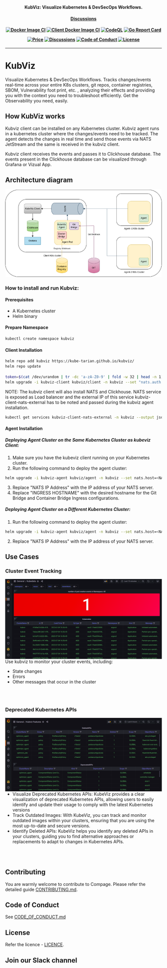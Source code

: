<p align="center"><b>KubViz: Visualize Kubernetes & DevSecOps Workflows.</b></p>

<h4 align="center">
    <a href="https://github.com/kube-tarian/kubviz/discussions">Discussions</a> 
</h4>

<h4 align="center">

[![Docker Image CI](https://github.com/kube-tarian/kubviz/actions/workflows/agent-docker-image.yml/badge.svg)](https://github.com/kube-tarian/kubviz/actions/workflows/agent-docker-image.yml)
[![Client Docker Image CI](https://github.com/kube-tarian/kubviz/actions/workflows/client-image.yml/badge.svg)](https://github.com/kube-tarian/kubviz/actions/workflows/client-image.yml)
[![CodeQL](https://github.com/kube-tarian/kubviz/actions/workflows/codeql.yml/badge.svg)](https://github.com/kube-tarian/kubviz/actions/workflows/codeql.yml)
[![Go Report Card](https://goreportcard.com/badge/github.com/kube-tarian/kubviz)](https://goreportcard.com/report/github.com/kube-tarian/kubviz)

[![Price](https://img.shields.io/badge/price-FREE-0098f7.svg)](https://github.com/kube-tarian/kubviz/blob/main/LICENSE)
[![Discussions](https://badgen.net/badge/icon/discussions?label=open)](https://github.com/kube-tarian/kubviz/discussions)
[![Code of Conduct](https://badgen.net/badge/icon/code-of-conduct?label=open)](./code-of-conduct.md)
[![License](https://img.shields.io/badge/License-Apache%202.0-blue.svg)](https://opensource.org/licenses/Apache-2.0)

</h4>

<hr>


# KubViz
Visualize Kubernetes & DevSecOps Workflows. Tracks changes/events real-time across your entire K8s clusters, git repos, container registries, SBOM, Vulnerability foot print, etc. , analyzing their effects and providing you with the context you need to troubleshoot efficiently. Get the Observability you need, easily.

## How KubViz works
Kubviz client can be installed on any Kubernetes cluster. Kubviz agent runs in a kubernetes cluster where the changes/events need to be tracked. The agent detects the changes in real time and send those events via NATS JetStream and the same is received in the kubviz client. 

Kubviz client receives the events and passes it to Clickhouse database. The events present in the Clickhouse database can be visualized through Grafana or Vizual App.

## Architecture diagram

![Arch. Diagram](.readme_assets/kubviz.png) 

###  How to install and run Kubviz:

#### Prerequisites
* A Kubernetes cluster 
* Helm binary

#### Prepare Namespace
```bash
kubectl create namespace kubviz
```

#### Client Installation
```bash
helm repo add kubviz https://kube-tarian.github.io/kubviz/
helm repo update

token=$(cat /dev/urandom | tr -dc 'a-zA-Z0-9' | fold -w 32 | head -n 1)
helm upgrade -i kubviz-client kubviz/client -n kubviz --set "nats.auth.token=$token"
```
NOTE: The kubviz client will also install NATS and Clickhouse. NATS service is exposed as Load balancer and the external IP of this service kubviz-client-nats-external has to be noted and passed during the kubviz agent installation.

```bash
kubectl get services kubviz-client-nats-external -n kubviz --output jsonpath='{.status.loadBalancer.ingress[0].ip}'
```

#### Agent Installation

##### Deploying Agent Cluster on the Same Kubernetes Cluster as kubeviz Client:
1. Make sure you have the kubeviz client running on your Kubernetes cluster.
2. Run the following command to deploy the agent cluster:

```bash
helm upgrade -i kubviz-agent kubviz/agent -n kubviz --set nats.host=<NATS IP Address> --set "nats.auth.token=$token" --set git_bridge.enabled=true --set git_bridge.ingress.hosts[0].host="<HOST NAME>",git_bridge.ingress.hosts[0].paths[0].path=/ --set container_bridge.enabled=true --set container_bridge.ingress.hosts[0].host="<HOST NAME>",container_bridge.ingress.hosts[0].paths[0].path=/ 
```
3. Replace "NATS IP Address" with the IP address of your NATS server.
4. Replace "INGRESS HOSTNAME" with the desired hostname for the Git Bridge and Container Bridge Ingress configurations.

##### Deploying Agent Cluster on a Different Kubernetes Cluster:
1. Run the following command to deploy the agent cluster:
```bash
helm upgrade -i kubviz-agent kubviz/agent -n kubviz --set nats.host=<NATS IP Address> --set "nats.auth.token=$token"  
```
2. Replace "NATS IP Address" with the IP address of your NATS server.

## Use Cases

### Cluster Event Tracking

<img src=".readme_assets/kubedata.png" alt="Cluster Events" width="525" align="right">

<br>

Use kubviz to monitor your cluster events, including:

- State changes 
- Errors
- Other messages that occur in the cluster

<br>

<br clear="all">

### Deprecated Kubernetes APIs

<img src=".readme_assets/deleted_apis.png" alt="Deprecated Kubernetes APIs" width="525" align="right">

<br>

- Visualize Deprecated Kubernetes APIs: KubeViz provides a clear visualization of deprecated Kubernetes APIs, allowing users to easily identify and update their usage to comply with the latest Kubernetes versions
- Track Outdated Images: With KubeViz, you can track and monitor outdated images within your clusters, ensuring that you are using the most up-to-date and secure versions.
- Identify Deleted APIs: KubeViz helps you identify any deleted APIs in your clusters, guiding you to find alternative approaches or replacements to adapt to changes in Kubernetes APIs.

<br>

<br clear="all">

## Contributing

You are warmly welcome to contribute to Compage.
Please refer the detailed guide [CONTRIBUTING.md](./CONTRIBUTING.md).

## Code of Conduct

See [CODE_OF_CONDUCT.md](CODE_OF_CONDUCT.md)

## License

Refer the licence - [LICENCE](./LICENSE.md).

## Join our Slack channel
